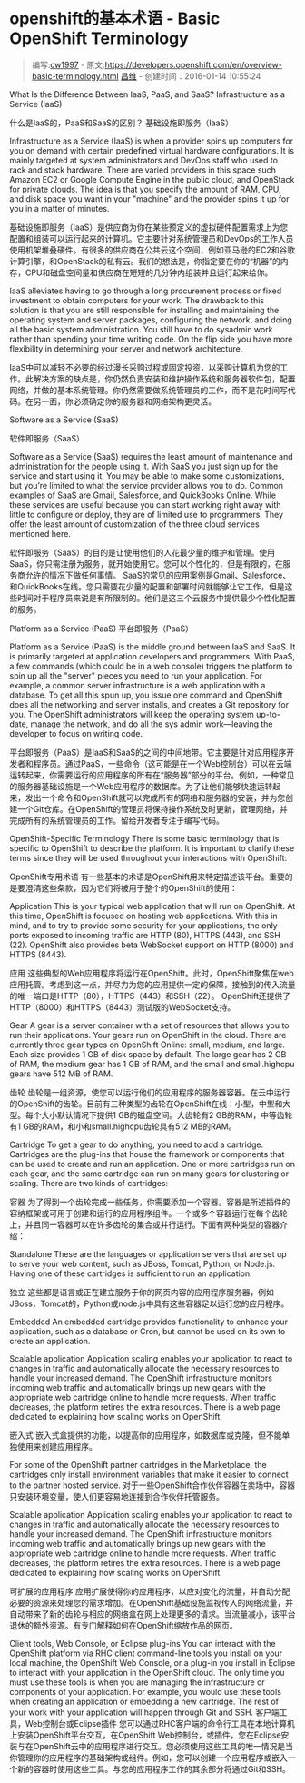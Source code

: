 # openshift的基本术语 - Basic OpenShift Terminology

> 编写:[cw1997](https://github.com/cw1997) - 原文:<https://developers.openshift.com/en/overview-basic-terminology.html>
> [昌维](http://www.changwei.me) - 创建时间：2016-01-14 10:55:24


What Is the Difference Between IaaS, PaaS, and SaaS?
Infrastructure as a Service (IaaS)

什么是IaaS的，PaaS和SaaS的区别？
基础设施即服务（IaaS）


Infrastructure as a Service (IaaS) is when a provider spins up computers for you on demand with certain predefined virtual hardware configurations. It is mainly targeted at system administrators and DevOps staff who used to rack and stack hardware. There are varied providers in this space such Amazon EC2 or Google Compute Engine in the public cloud, and OpenStack for private clouds. The idea is that you specify the amount of RAM, CPU, and disk space you want in your "machine" and the provider spins it up for you in a matter of minutes.

基础设施即服务（IaaS）是供应商为你在某些预定义的虚拟硬件配置需求上为您配置和组装可以运行起来的计算机。它主要针对系统管理员和DevOps的工作人员使用机架堆叠硬件。有很多的供应商在公共云这个空间，例如亚马逊的EC2和谷歌计算引擎，和OpenStack的私有云。我们的想法是，你指定要在你的“机器”的内存，CPU和磁盘空间量和供应商在短短的几分钟内组装并且运行起来给你。


IaaS alleviates having to go through a long procurement process or fixed investment to obtain computers for your work. The drawback to this solution is that you are still responsible for installing and maintaining the operating system and server packages, configuring the network, and doing all the basic system administration. You still have to do sysadmin work rather than spending your time writing code. On the flip side you have more flexibility in determining your server and network architecture.

IaaS中可以减轻不必要的经过漫长采购过程或固定投资，以采购计算机为您的工作。此解决方案的缺点是，你仍然负责安装和维护操作系统和服务器软件包，配置网络，并做的基本系统管理。你仍然需要做系统管理员的工作，而不是花时间写代码。在另一面，你必须确定你的服务器和网络架构更灵活。


Software as a Service (SaaS)

软件即服务（SaaS）


Software as a Service (SaaS) requires the least amount of maintenance and administration for the people using it. With SaaS you just sign up for the service and start using it. You may be able to make some customizations, but you’re limited to what the service provider allows you to do. Common examples of SaaS are Gmail, Salesforce, and QuickBooks Online. While these services are useful because you can start working right away with little to configure or deploy, they are of limited use to programmers. They offer the least amount of customization of the three cloud services mentioned here.

软件即服务（SaaS）的目的是让使用他们的人花最少量的维护和管理。使用SaaS，你只需注册为服务，就开始使用它。您可以个性化的，但是有限的，在服务商允许的情况下做任何事情。 SaaS的常见的应用案例是Gmail、Salesforce、和QuickBooks在线。您只需要花少量的配置和部署时间就能够让它工作，但是这些时间对于程序员来说是有所限制的。他们是这三个云服务中提供最少个性化配置的服务。


Platform as a Service (PaaS)
平台即服务（PaaS）


Platform as a Service (PaaS) is the middle ground between IaaS and SaaS. It is primarily targeted at application developers and programmers. With PaaS, a few commands (which could be in a web console) triggers the platform to spin up all the "server" pieces you need to run your application. For example, a common server infrastructure is a web application with a database. To get all this spun up, you issue one command and OpenShift does all the networking and server installs, and creates a Git repository for you. The OpenShift administrators will keep the operating system up-to-date, manage the network, and do all the sys admin work—​leaving the developer to focus on writing code.

平台即服务（PaaS）是IaaS和SaaS的之间的中间地带。它主要是针对应用程序开发者和程序员。通过PaaS，一些命令（这可能是在一个Web控制台）可以在云端运转起来，你需要运行的应用程序的所有在“服务器”部分的平台。例如，一种常见的服务器基础设施是一个Web应用程序的数据库。为了让他们能够快速运转起来，发出一个命令和OpenShift就可以完成所有的网络和服务器的安装，并为您创建一个Git仓库。在OpenShift的管理员将保持操作系统及时更新，管理网络，并完成所有的系统管理员的工作。留给开发者专注于编写代码。


OpenShift-Specific Terminology
There is some basic terminology that is specific to OpenShift to describe the platform. It is important to clarify these terms since they will be used throughout your interactions with OpenShift:

OpenShift专用术语
有一些基本的术语是OpenShift用来特定描述该平台。重要的是要澄清这些条款，因为它们将被用于整个的OpenShift的使用：


Application
This is your typical web application that will run on OpenShift. At this time, OpenShift is focused on hosting web applications. With this in mind, and to try to provide some security for your applications, the only ports exposed to incoming traffic are HTTP (80), HTTPS (443), and SSH (22). OpenShift also provides beta WebSocket support on HTTP (8000) and HTTPS (8443).

应用
这些典型的Web应用程序将运行在OpenShift。此时，OpenShift聚焦在web应用托管。考虑到这一点，并尽力为您的应用提供一定的保障，接触到的传入流量的唯一端口是HTTP（80），HTTPS（443）和SSH（22）。 OpenShift还提供了HTTP（8000）和HTTPS（8443）测试版的WebSocket支持。


Gear
A gear is a server container with a set of resources that allows you to run their applications. Your gears run on OpenShift in the cloud. There are currently three gear types on OpenShift Online: small, medium, and large. Each size provides 1 GB of disk space by default. The large gear has 2 GB of RAM, the medium gear has 1 GB of RAM, and the small and small.highcpu gears have 512 MB of RAM.

齿轮
齿轮是一组资源，使您可以运行他们的应用程序的服务器容器。在云中运行的OpenShift的齿轮。目前有三种类型的齿轮在OpenShift在线：小型，中型和大型。每个大小默认情况下提供1 GB的磁盘空间。大齿轮有2 GB的RAM，中等齿轮有1 GB的RAM，和小和small.highcpu齿轮具有512 MB的RAM。


Cartridge
To get a gear to do anything, you need to add a cartridge. Cartridges are the plug-ins that house the framework or components that can be used to create and run an application. One or more cartridges run on each gear, and the same cartridge can run on many gears for clustering or scaling. There are two kinds of cartridges:

容器
为了得到一个齿轮完成一些任务，你需要添加一个容器。容器是所述插件的容纳框架或可用于创建和运行的应用程序组件。一个或多个容器运行在每个齿轮上，并且同一容器可以在许多齿轮的集合或并行运行。下面有两种类型的容器介绍：


Standalone
These are the languages or application servers that are set up to serve your web content, such as JBoss, Tomcat, Python, or Node.js. Having one of these cartridges is sufficient to run an application.

独立
这些都是语言或正在建立服务于你的网页内容的应用程序服务器，例如JBoss，Tomcat的，Python或node.js中具有这些容器足以运行您的应用程序。


Embedded
An embedded cartridge provides functionality to enhance your application, such as a database or Cron, but cannot be used on its own to create an application.


Scalable application
Application scaling enables your application to react to changes in traffic and automatically allocate the necessary resources to handle your increased demand. The OpenShift infrastructure monitors incoming web traffic and automatically brings up new gears with the appropriate web cartridge online to handle more requests. When traffic decreases, the platform retires the extra resources. There is a web page dedicated to explaining how scaling works on OpenShift.

嵌入式
嵌入式盒提供的功能，以提高你的应用程序，如数据库或克隆，但不能单独使用来创建应用程序。


For some of the OpenShift partner cartridges in the Marketplace, the cartridges only install environment variables that make it easier to connect to the partner hosted service.
对于一些OpenShift合作伙伴容器在卖场中，容器只安装环境变量，使人们更容易地连接到合作伙伴托管服务。


Scalable application
Application scaling enables your application to react to changes in traffic and automatically allocate the necessary resources to handle your increased demand. The OpenShift infrastructure monitors incoming web traffic and automatically brings up new gears with the appropriate web cartridge online to handle more requests. When traffic decreases, the platform retires the extra resources. There is a web page dedicated to explaining how scaling works on OpenShift.

可扩展的应用程序
应用扩展使得你的应用程序，以应对变化的流量，并自动分配必要的资源来处理您的需求增加。在OpenShift基础设施监视传入的网络流量，并自动带来了新的齿轮与相应的网络盒在网上处理更多的请求。当流量减小，该平台退休的额外资源。有专门解释如何在OpenShift缩放作品的网页。


Client tools, Web Console, or Eclipse plug-ins
You can interact with the OpenShift platform via RHC client command-line tools you install on your local machine, the OpenShift Web Console, or a plug-in you install in Eclipse to interact with your application in the OpenShift cloud. The only time you must use these tools is when you are managing the infrastructure or components of your application. For example, you would use these tools when creating an application or embedding a new cartridge. The rest of your work with your application will happen through Git and SSH.
客户端工具，Web控制台或Eclipse插件
您可以通过RHC客户端的命令行工具在本地计算机上安装OpenShift平台交互，在OpenShift Web控制台，或插件，您在Eclipse安装与在OpenShift云中的应用程序进行交互。您必须使用这些工具的唯一情况是当你管理你的应用程序的基础架构或组件。例如，您可以创建一个应用程序或嵌入一个新的容器时使用这些工具。与您的应用程序工作的其余部分将通过Git和SSH。